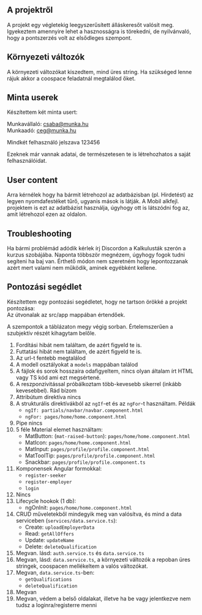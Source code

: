 ## A projektről

A projekt egy végletekig leegyszerűsített álláskeresőt valósít meg. Igyekeztem amennyire lehet a hasznosságra is törekedni, de nyilvánvaló, hogy a pontszerzés volt az elsődleges szempont.

## Környezeti változók

A környezeti változókat kiszedtem, mind üres string. Ha szükséged lenne rájuk akkor a coospace feladatnál megtalálod őket.

## Minta userek

Készítettem két minta usert:

Munkavállaló: csaba@munka.hu  
Munkaadó: ceg@munka.hu

Mindkét felhasználó jelszava 123456

Ezeknek már vannak adatai, de természetesen te is létrehozhatos a saját felhasználóidat.

## User content

Arra kérnélek hogy ha bármit létrehozol az adatbázisban (pl. Hirdetést) az legyen nyomdafestéket tűrő, ugyanis mások is látják. A Mobil alkfejl. projektem is ezt az adatbázist használja, úgyhogy ott is látszódni fog az, amit létrehozol ezen az oldalon.

## Troubleshooting

Ha bármi problémád adódik kérlek írj Discordon a Kalkulusták szerón a kurzus szobájába.
Naponta többször megnézem, úgyhogy fogok tudni segíteni ha baj van. Érthető módon nem szeretném hogy lepontozzanak azért mert valami nem működik, aminek egyébként kellene.

## Pontozási segédlet

Készítettem egy pontozási segédletet, hogy ne tartson örökké a projekt pontozása:  
Az útvonalak az src/app mappában értendőek.

A szempontok a táblázaton megy végig sorban. Értelemszerűen a szubjektív részét kihagytam belőle.

1. Fordítási hibát nem találtam, de azért figyeld te is.  
2. Futtatási hibát nem találtam, de azért figyeld te is.
3. Az url-t fentebb megtalálod  
4. A modell osztályokat a `models` mappában találod
5. A fájlok és sorok hosszaira odafigyeltem, nincs olyan általam írt HTML vagy TS kód ami ezt megsértené.
6. A reszponzivitással próbálkoztam több-kevesebb sikerrel (inkább kevesebbel). Rád bízom
7. Attribútum direktíva nincs
8. A strukturális direktívákból az `ngIf`-et és az `ngFor`-t használtam. Példák
    - `ngIf: partials/navbar/navbar.component.html`
    - `ngFor: pages/home/home.component.html`
9. Pipe nincs
10. 5 féle Material elemet használtam:
    - MatButton: (`mat-raised-button`): `pages/home/home.component.html`
    - MatIcon: `pages/home/home.component.html`
    - MatInput: `pages/profile/profile.component.html`
    - MatToolTip: `pages/profile/profile.component.html`
    - Snackbar: `pages/profile/profile.component.ts`
11. Komponensek Angular formokkal:
    - `register-seeker`
    - `register-employer`
    - `login`
12. Nincs
13. Lifecycle hookok (1 db):
    - ngOnInit: `pages/home/home.component.html`
14. CRUD műveletekből mindegyik meg van valósítva, és mind a data serviceben (`services/data.service.ts`):
    - Create: `uploadEmployerData`
    - Read: `getAllOffers`
    - Update: `updateName`
    - Delete: `deleteQualification`
15. Megvan. lásd: `auth.service.ts` és `data.service.ts`
16. Megvan, lásd: `data.service.ts`, a környezeti változók a repoban üres stringek, coospacen mellékeltem a valós változókat.
17. Megvan, `data.service.ts`-ben:
    - `getQualifications`
    - `deleteQualification`
18. Megvan
19. Megvan, védem a belső oldalakat, illetve ha be vagy jelentkezve nem tudsz a loginra/registerre menni

